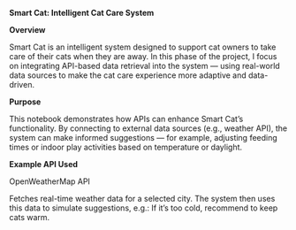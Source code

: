 **Smart Cat: Intelligent Cat Care System**

**Overview**

Smart Cat is an intelligent system designed to support cat owners to take care of their cats when they are away.
In this phase of the project, I focus on integrating API-based data retrieval into the system — using real-world data sources to make the cat care experience more adaptive and data-driven. 

**Purpose**

This notebook demonstrates how APIs can enhance Smart Cat’s functionality.
By connecting to external data sources (e.g., weather API), the system can make informed suggestions — for example, adjusting feeding times or indoor play activities based on temperature or daylight.

**Example API Used**

OpenWeatherMap API

Fetches real-time weather data for a selected city.
The system then uses this data to simulate suggestions, e.g.:
If it’s too cold, recommend to keep cats warm.

